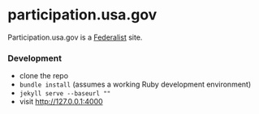 # participation.usa.gov

Participation.usa.gov is a [Federalist](https://federalist.18f.gov) site.

### Development

* clone the repo
* `bundle install` (assumes a working Ruby development environment)
* `jekyll serve --baseurl ""`
* visit http://127.0.0.1:4000
